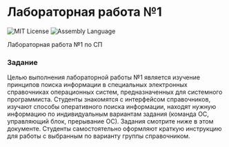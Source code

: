 # Лабораторная работа №1
<img src="http://img.shields.io/badge/license-MIT-brightgreen.svg" alt="MIT License"> <img src="https://img.shields.io/badge/language-Assembly-green.svg" alt="Assembly Language">

Лабораторная работа №1 по СП

### Задание
Целью выполнения лабораторной работы №1 является изучение принципов поиска информации в специальных электронных справочниках операционных систем, предназначенных для системного программиста. Студенты знакомятся с интерфейсом справочников, изучают способы оперативного поиска информации, находят нужную информацию по индивидуальным вариантам задания (команда ОС, управляющий блок, прерывание ОС). Задания смотрите ниже в этом документе. Студенты самостоятельно оформляют краткую инструкцию для работы с выбранным по варианту группы справочником.
